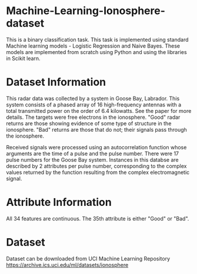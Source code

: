 # Machine-Learning-Ionosphere-dataset
This is a binary classification task. This task is implemented using standard Machine learning models - Logistic Regression and Naive Bayes. These models are implemented from scratch using Python and using the libraries in Scikit learn.

# Dataset Information
This radar data was collected by a system in Goose Bay, Labrador. This system consists of a phased array of 16 high-frequency antennas with a total transmitted power on the order of 6.4 kilowatts. See the paper for more details. The targets were free electrons in the ionosphere. "Good" radar returns are those showing evidence of some type of structure in the ionosphere. "Bad" returns are those that do not; their signals pass through the ionosphere.

Received signals were processed using an autocorrelation function whose arguments are the time of a pulse and the pulse number. There were 17 pulse numbers for the Goose Bay system. Instances in this databse are described by 2 attributes per pulse number, corresponding to the complex values returned by the function resulting from the complex electromagnetic signal.

# Attribute Information
All 34 features are continuous. The 35th attribute is either "Good" or "Bad".

# Dataset 
Dataset can be downloaded from UCI Machine Learning Repository https://archive.ics.uci.edu/ml/datasets/ionosphere
